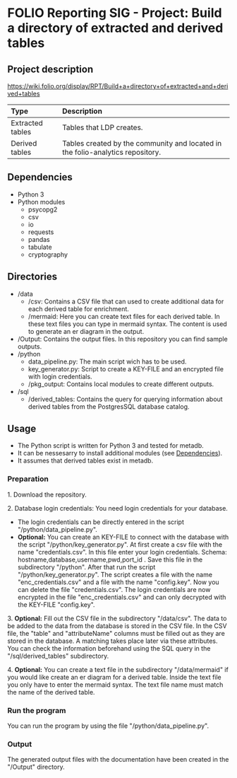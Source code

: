 # FOLIO Reporting SIG - Project: Build a directory of extracted and derived tables

## Project description
https://wiki.folio.org/display/RPT/Build+a+directory+of+extracted+and+derived+tables

| Type | Description |
|:-----|:------------|
| Extracted tables | Tables that LDP creates. |
| Derived tables | Tables created by the community and located in the folio-analytics repository. |

## Dependencies
* Python 3
* Python modules
  *  psycopg2
  *  csv
  *  io
  *  requests
  *  pandas
  *  tabulate
  *  cryptography

## Directories
* /data
  * /csv: Contains a CSV file that can used to create additional data for each derived table for enrichment.
  * /mermaid: Here you can create text files for each derived table. In these text files you can type in mermaid syntax. The content is used to generate an er diagram in the output.
* /Output: Contains the output files. In this repository you can find sample outputs.
* /python
  *  data_pipeline.py: The main script wich has to be used.
  *  key_generator.py: Script to create a KEY-FILE and an encrypted file with login credentials.
  *  /pkg_output: Contains local modules to create different outputs.
* /sql
  *  /derived_tables: Contains the query for querying information about derived tables from the PostgresSQL database catalog.

## Usage

* The Python script is written for Python 3 and tested for metadb. 
* It can be nessesarry to install additional modules (see [Dependencies](#Dependencies)). 
* It assumes that derived tables exist in metadb.

### Preparation
1\. Download the repository.

2\. Database login credentials: You need login credentials for your database. 
* The login credentials can be directly entered in the script "/python/data_pipeline.py". 
* **Optional:** You can create an KEY-FILE to connect with the database with the script "/python/key_generator.py". At first create a csv file with the name "credentials.csv". In this file enter your login credentials. Schema: hostname,database,username,pwd,port_id . Save this file in the subdirectory "/python". After that run the script "/python/key_generator.py". The script creates a file with the name "enc_credentials.csv" and a file with the name "config.key". Now you can delete the file "credentials.csv". The login credentials are now encrypted in the file "enc_credentials.csv" and can only decrypted with the KEY-FILE "config.key".

3\. **Optional:** Fill out the CSV file in the subdirectory "/data/csv". The data to be added to the data from the database is stored in the CSV file. In the CSV file, the "table" and "attributeName" columns must be filled out as they are stored in the database. A matching takes place later via these attributes. You can check the information beforehand using the SQL query in the "/sql/derived_tables" subdirectory.

4\. **Optional:** You can create a text file in the subdirectory "/data/mermaid" if you would like create an er diagram for a derived table. Inside the text file you only have to enter the mermaid syntax. The text file name must match the name of the derived table.

### Run the program
You can run the program by using the file "/python/data_pipeline.py".

### Output
The generated output files with the documentation have been created in the "/Output" directory.
